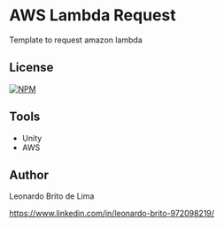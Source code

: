 # AWS Lambda Request
Template to request amazon lambda

## License
[![NPM](https://img.shields.io/github/license/lebritu/aws-lambda-request)](https://github.com/lebritu/aws-lambda-request/blob/main/license)

## Tools
- Unity
- AWS

## Author

Leonardo Brito de Lima

https://www.linkedin.com/in/leonardo-brito-972098219/
